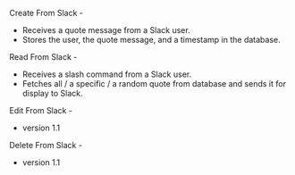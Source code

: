Create From Slack -

- Receives a quote message from a Slack user.
- Stores the user, the quote message, and a timestamp in the database.

Read From Slack -

- Receives a slash command from a Slack user.
- Fetches all / a specific / a random quote from database and sends it for display to Slack.

Edit From Slack -

- version 1.1

Delete From Slack -

- version 1.1
